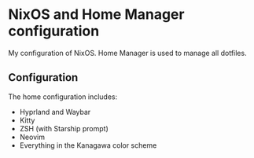 # NixOS and Home Manager configuration

My configuration of NixOS. Home Manager is used to manage all dotfiles.
## Configuration
The home configuration includes:
- Hyprland and Waybar
- Kitty
- ZSH (with Starship prompt)
- Neovim 
- Everything in the Kanagawa color scheme
